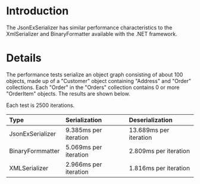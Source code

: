 # Introduction #

The JsonExSerializer has similar performance characteristics to the XmlSerializer and BinaryFormatter available with the .NET framework.

# Details #

The performance tests serialize an object graph consisting of about 100 objects, made up of a "Customer" object containing "Address" and "Order" collections.  Each "Order" in the "Orders" collection contains 0 or more "OrderItem" objects.  The results are shown below.

Each test is 2500 iterations.

| **Type** | **Serialization** | **Deserialization** |
|:---------|:------------------|:--------------------|
| JsonExSerializer | 9.385ms per iteration | 13.689ms per iteration |
| BinaryFormmatter | 5.069ms per iteration | 2.809ms per iteration |
| XMLSerializer | 2.966ms per iteration | 1.816ms per iteration |